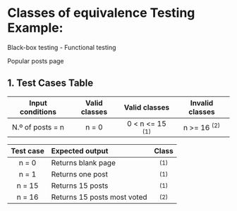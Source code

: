 # Classes of equivalence Testing Example:

Black-box testing - Functional testing

Popular posts page

## 1. Test Cases Table

| Input conditions | Valid classes  | Valid classes               | Invalid classes        |
| :---:            |    :----:      | :----:                      |     :---:              |
| N.º of posts = n |  n = 0         | 0 < n <= 15 <sup>(1)</sup>  | n >= 16 <sup>(2)</sup> |

| Test case | Expected output             | Class          |
| :---:     |    :----                    | :---:          |
| n = 0     | Returns blank page          | <sup>(1)</sup> |
| n = 1     | Returns one post            | <sup>(1)</sup> |
| n = 15    | Returns 15 posts            | <sup>(1)</sup> |
| n = 16    | Returns 15 posts most voted | <sup>(2)</sup> |
